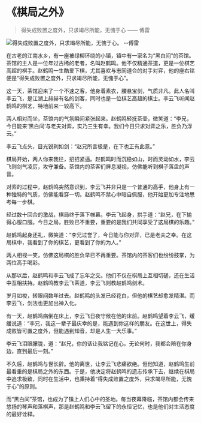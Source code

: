 # 《棋局之外》
> 得失成败置之度外，只求竭尽所能，无愧于心 —— 傅雷


![得失成败置之度外，只求竭尽所能，无愧于心。 --傅雷](/images/2377179a6ee440e0bfedae516cc7d97d.jpg)

在古老的江南水乡，有一座被绿柳环绕的小镇，镇中有一家名为“黑白间”的茶馆。茶馆的主人是一位年过古稀的老者，名叫赵鹤鸣。他不仅精通茶道，更是一位棋艺高超的棋手。赵鹤鸣一生酷爱下棋，尤其喜欢与志同道合的对手对弈，他的座右铭便是“得失成败置之度外，只求竭尽所能，无愧于心”。

这一天，茶馆迎来了一个不速之客，他身着素衣，腰悬宝剑，气质非凡。此人名叫李云飞，是江湖上赫赫有名的剑客，同时也是一位棋艺高超的棋士。李云飞听闻赵鹤鸣的棋艺，特地前来一较高下。

两人相对而坐，茶馆内的气氛瞬间紧张起来。赵鹤鸣轻抚茶壶，微笑道：“李兄，今日能来‘黑白间’与老夫对弈，实乃三生有幸。我们今日只求对弈之乐，胜负乃浮云。”

李云飞点头，目光锐利如剑：“赵兄所言极是，在下也正有此意。”

棋局开始，两人你来我往，招招紧逼。赵鹤鸣时而沉稳如山，时而灵动如水，李云飞则剑气凌厉，攻守兼备。茶馆内的茶客们屏息凝视，仿佛能听到棋子落盘的声音。

对弈的过程中，赵鹤鸣突然意识到，李云飞并非只是一个普通的高手，他身上有一种独特的气质，仿佛能看穿一切。赵鹤鸣不禁心中暗自佩服，他开始更加专注地思考每一步棋。

经过数十回合的激战，棋局终于落下帷幕。李云飞起身，拱手道：“赵兄，在下输得心服口服。今日之局，胜败已不重要，重要的是我们共同享受了这局棋的乐趣。”

赵鹤鸣起身还礼，微笑道：“李兄过誉了，今日能与你对弈，已是老夫之幸。在这局棋中，我看到了你的棋艺，更看到了你的为人。”

两人相视一笑，仿佛这局棋的胜负早已不再重要。茶馆内的茶客们也纷纷鼓掌，为两位高手喝彩。

从那以后，赵鹤鸣和李云飞成了忘年之交。他们不仅在棋局上互相切磋，还在生活中互相扶持。赵鹤鸣教李云飞茶道，李云飞则教赵鹤鸣剑术。

岁月如梭，转眼间数年过去。赵鹤鸣的头发已经花白，但他的棋艺却愈发精湛。而李云飞，剑法也更加出神入化。

有一天，赵鹤鸣病倒在床上，李云飞日夜守候在他的床前。赵鹤鸣望着李云飞，缓缓说道：“李兄，我这一辈子最庆幸的是，能遇到你这样的朋友。在这世上，得失成败皆可置之度外，但能遇到知音，却是人生一大乐事。”

李云飞泪眼朦胧，道：“赵兄，你的话让我铭记在心。无论何时，我都会陪在你身边，直到最后一刻。”

不久后，赵鹤鸣与世长辞。他的离世，让李云飞悲痛欲绝。但他知道，赵鹤鸣生前最看重的是棋局之外的东西。于是，他决定将赵鹤鸣的遗志传承下去，继续在棋局中追求极致，同时在生活中，也秉持着“得失成败置之度外，只求竭尽所能，无愧于心”的原则。

而“黑白间”茶馆，也成为了镇上人们心中的圣地。每当夜幕降临，茶馆内都会传来悠扬的琴声和落棋声，那是赵鹤鸣和李云飞留下的永恒记忆，也是他们对生活态度的最好诠释。